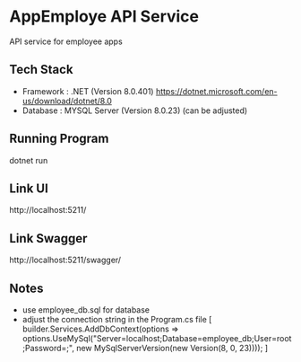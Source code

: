 # AppEmploye API Service
API service for employee apps

## Tech Stack
- Framework : .NET (Version 8.0.401) https://dotnet.microsoft.com/en-us/download/dotnet/8.0
- Database : MYSQL Server (Version 8.0.23) (can be adjusted)

## Running Program
dotnet run

## Link UI
http://localhost:5211/

## Link Swagger 
http://localhost:5211/swagger/

## Notes
- use employee_db.sql for database
- adjust the connection string in the Program.cs file
[ builder.Services.AddDbContext<AppDbContext>(options =>
    options.UseMySql("Server=localhost;Database=employee_db;User=root;Password=;", 
        new MySqlServerVersion(new Version(8, 0, 23)))); ]
